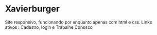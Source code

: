 # Xavierburger
 Site responsivo, funcionando por enquanto apenas com html e css.
 Links ativos : Cadastro, login e Trabalhe Conosco
